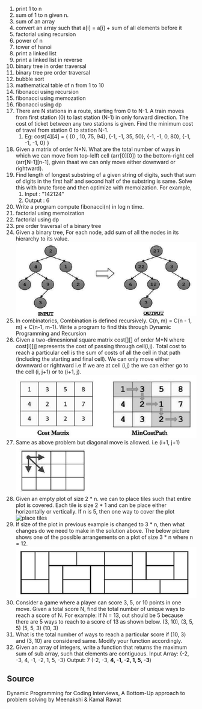 
1. print 1 to n
2. sum of 1 to n given n.
3. sum of an array
4. convert an array such that a[i] = a[i] + sum of all elements before it
5. factorial using recursion
6. power of n
7. tower of hanoi
8. print a linked list
9. print a linked list in reverse
10. binary tree in order traversal
11. binary tree pre order traversal
12. bubble sort
13. mathematical table of n from 1 to 10
14. fibonacci using recursion
15. fibonacci using memozation
16. fibonacci using dp
17. There are N stations in a route, starting from 0 to N-1. A train moves from first station (0) to last station (N-1) in only forward direction. The cost of ticket between any two stations is given. Find the minimum cost of travel from station 0 to station N-1.
    1. Eg: cost[4][4] = {
       {0 , 10, 75, 94},
       {-1, -1, 35, 50},
       {-1, -1, 0, 80},
       {-1, -1, -1, 0}
       }
18. Given a matrix of order N\*N. What are the total number of ways in which we can move from top-lelft cell (arr[0][0]) to the bottom-right cell (arr[N-1][n-1], given thaat we can only move either downward or rightward).
19. Find length of longest substring of a given string of digits, such that sum of digits in the first half and second half of the substring is same. Solve this with brute force and then optimize with memoization. For example,
    1. Input : "142124"
    2. Output : 6
20. Write a program compute fibonacci(n) in log n time.
21. factorial using memoization
22. factorial using dp
23. pre order traversal of a binary tree
24. Given a binary tree, For each node, add sum of all the nodes in its hierarchy to its value.
![Tree Sum](../assets/tree-sum.png)
25. In combinatorics, Combination is defined recursively. C(n, m) = C(n - 1, m) + C(n-1, m-1). Write a program to find this through Dynamic Programming and Recursion
26. Given a two-dimesnional square matrix cost[][] of order M\*N where cost[i][j] represents the cost of passing through cell(i,j). Total cost to reach a particular cell is the sum of costs of all the cell in that path (including the starting and final cell). We can only move either downward or rightward i.e If we are at cell (i,j) the we can either go to the cell (i, j+1) or to (i+1, j).
![Min Cost Path](../assets/min-cost-path-1.png)
27. Same as above problem but diagonal move is allowed. i.e (i+1, j+1)
![Min Cost Path](../assets/min-cost-path-2.png)
28. Given an empty plot of size 2 * n. we can to place tiles such that entire plot is covered. Each tile is size 2 * 1 and can be place either horizontally or vertically. If n is 5, then one way to cover the plot
![place tiles](place-tiles-1.png)
29. If size of the plot in previous example is changed to 3 * n, then what changes do we need to make in the solution above. The below picture shows one of the possible arrangements on a plot of size 3 * n where n = 12.
![place tiles](../assets/place-tiles-2.png)
30. Consider a game where a player can score 3, 5, or 10 points in one move. Given a total score N, find the total number of unique ways to reach a score of N.
For example: If N = 13, out should be 5 because there are 5 ways to reach to a score of 13 as shown below. (3, 10), (3, 5, 5) (5, 5, 3) (10, 3)
31. What is the total number of ways to reach a particular score if (10, 3) and (3, 10) are considered same. Modify your function accordingly.
32. Given an array of integers, write a function that returns the maximum sum of sub array, such that elements are contiguous.
Input Array: {-2, -3, 4, -1, -2, 1, 5, -3}
Output: 7
(-2, -3, **4, -1, -2, 1, 5, -3**)

## Source

Dynamic Programming for Coding Interviews, A Bottom-Up approach to problem solving by Meenakshi & Kamal Rawat